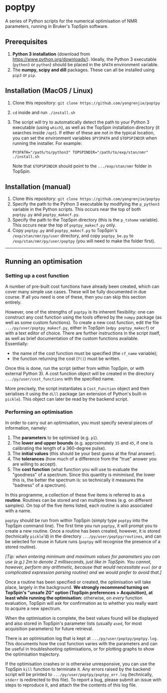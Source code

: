 # poptpy

A series of Python scripts for the numerical optimisation of NMR parameters, running in Bruker's TopSpin software.

## Prerequisites

1. **Python 3 installation** (download from https://www.python.org/downloads/). Ideally, the Python 3 executable (`python3` or `python`) should be placed in the `$PATH` environment variable.
2. The **numpy, scipy and dill** packages. These can all be installed using `pip3` or `pip`.

## Installation (MacOS / Linux)

1. Clone this repository: `git clone https://github.com/yongrenjie/poptpy`
2. `cd` inside and run `./install.sh`
3. The script will try to automatically detect the path to your Python 3 executable (using `which`), as well as the TopSpin installation directory (it searches inside `/opt`). If either of these are not in the typical location, you can set the environment variables `$PY3PATH` and `$TOPSPINDIR` when running the installer. For example:

       PY3PATH="/path/to/python3" TOPSPINDIR="/path/to/exp/stan/nmr" ./install.sh

   Note that `$TOPSPINDIR` should point to the `.../exp/stan/nmr` folder in TopSpin.

## Installation (manual)

1. Clone this repository: `git clone https://github.com/yongrenjie/poptpy`
2. Specify the path to the Python 3 executable by modifying the `p_python3` variable in the Python scripts. This occurs near the top of both `poptpy.py` and `poptpy_makecf.py`.
3. Specify the path to the TopSpin directory (this is the `p_tshome` variable). This occurs near the top of `poptpy_makecf.py` only.
4. Copy `poptpy.py` and `poptpy_makecf.py` to TopSpin's `/exp/stan/nmr/py/user` directory, and copy `poptpy_be.py` to `/exp/stan/nmr/py/user/poptpy` (you will need to make the folder first).

------------------------------------------------------

## Running an optimisation

### Setting up a cost function

A number of pre-built cost functions have already been created, which can cover many simple use cases. These will be fully documented in due course. If all you need is one of these, then you can skip this section entirely.

However, one of the strengths of `poptpy` is its inherent flexibility: one can construct any cost function using the tools offered by the `numpy` package (as well as some custom functions). To create a new cost function, edit the file `.../py/user/poptpy_makecf.py`, either in TopSpin (`edpy poptpy_makecf`) or with a text editor of choice. There are further instructions in the script itself, as well as brief documentation of the custom functions available. Essentially:

- the name of the cost function must be specified (the `cf_name` variable);
- the function returning the cost (`f()`) must be written.

Once this is done, run the script (either from within TopSpin, or with external Python 3). A cost function object will be created in the directory `.../py/user/cost_functions` with the specified name.

More precisely, the script instantiates a `Cost_Function` object and then serialises it using the `dill` package (an extension of Python's built-in `pickle`). This object can later be read by the backend script.

### Performing an optimisation

In order to carry out an optimisation, you must specify several pieces of information, namely:

1. The **parameters** to be optimised (e.g. `p1`).
2. The **lower and upper bounds** (e.g. approximately `35` and `45`, if one is calibrating the length of a 360-degree pulse).
3. The **initial values** (this should be your best guess at the final answer).
4. The **tolerances** (how much of a difference from the "true" answer you are willing to accept).
5. The **cost function** (what function you will use to evaluate the "goodness" of a spectrum. Since this quantity is *minimised*, the lower this is, the better the spectrum is: so technically it measures the "badness" of a spectrum).

In this programme, a collection of these five items is referred to as a **routine**. Routines can be stored and ran multiple times (e.g. on different samples). On top of the five items listed, each routine is also associated with a name.

`poptpy` should be run from within TopSpin (simply type `poptpy` into the TopSpin command line). The first time you run `poptpy`, it will prompt you to create a new routine. Once a routine has been created, however, it is stored (technically `pickle`'d) in the directory `.../py/user/poptpy/routines`, and can be selected for reuse in future runs (`poptpy` will recognise the presence of a stored routine).

*[Tip: when entering minimum and maximum values for parameters you can use (e.g.) 2m to denote 2 milliseconds, just like in TopSpin. You cannot, however, perform any arithmetic, because that would necessitate `eval` (or a complicated expression parsing routine) and we would prefer to avoid that.]*

Once a routine has been specified or created, the optimisation will take place, largely in the background. **We strongly recommend turning on TopSpin's "unsafe ZG" option (TopSpin preferences > Acquisition), at least while running the optimisation:** otherwise, on *every* function evaluation, TopSpin will ask for confirmation as to whether you really want to acquire a new spectrum.

When the optimisation is complete, the best values found will be displayed and also stored in TopSpin's parameter lists (usually `ased`, for most acquisition parameters) for future retrieval.

There is an optimisation log that is kept at `.../py/user/poptpy/poptpy.log`. This documents how the cost function varies with the parameters and can be useful in troubleshooting optimisations, or for plotting graphs to show the optimisation trajectory.

If the optimisation crashes or is otherwise unresponsive, you can use the TopSpin `kill` function to terminate it. Any errors raised by the backend script will be printed to `.../py/user/poptpy/poptpy_err.log` (technically, `stderr` is redirected to this file). To report a bug, please submit an issue with steps to reproduce it, and attach the the contents of this log file.

